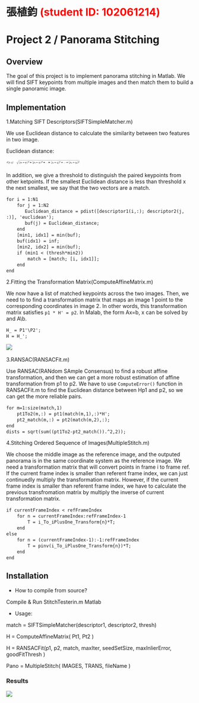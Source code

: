 # 張植鈞 <span style="color:red">(student ID: 102061214)</span>

# Project 2 / Panorama Stitching

## Overview

The goal of this project is to implement panorama stitching in Matlab. We will find SIFT keypoints from multiple images and then match them to build a single panoramic image. 

## Implementation

1.Matching SIFT Descriptors(SIFTSimpleMatcher.m)

We use Euclidean distance to calculate the similarity between two features in two image.

Euclidean distance:

<img src="Euclidean_distance.gif" width="40%"/>

In addition, we give a threshold to distinguish the paired keypoints from other ketpoints. If the smallest Euclidean distance is less than threshold x the next smallest, we say that the two vectors are a match.

```
for i = 1:N1
    for j = 1:N2
       Euclidean_distance = pdist([descriptor1(i,:); descriptor2(j, :)], 'euclidean');
       buf(j) = Euclidean_distance;
    end
    [min1, idx1] = min(buf);
    buf(idx1) = inf;
    [min2, idx2] = min(buf);
    if (min1 < (thresh*min2))
        match = [match; [i, idx1]];
    end
end
```

2.Fitting the Transformation Matrix(ComputeAffineMatrix.m)

We now have a list of matched keypoints across the two images. Then, we need to to find a transformation matrix that maps an image 1 point to the corresponding coordinates in image 2. In other words, this transformation matrix satisfies
```p1 * H' = p2```. In Malab, the form Ax=b, x can be solved by and A\b.

```
H_ = P1'\P2';
H = H_';
```

<img src="uttower_pano.jpg"/>

3.RANSAC(RANSACFit.m)

Use RANSAC(RANdom SAmple Consensus) to find a robust affine transformation, and then we can get a more robust estimation of affine transformation from p1 to p2. We have to use ```ComputeError()``` function in RANSACFit.m to find the Euclidean distance between Hp1 and p2, so we can get the more reliable pairs.

```
for m=1:size(match,1)
    pt1To2(m,:) = pt1(match(m,1),:)*H';
    pt2_match(m,:) = pt2(match(m,2),:);
end
dists = sqrt(sum((pt1To2-pt2_match()).^2,2));
```

4.Stitching Ordered Sequence of Images(MultipleStitch.m)

We choose the middle image as the reference image, and the outputed panorama is in the same coordinate system as the reference image. We need a transformation matrix that will convert points in frame i to frame ref. If the current frame index is smaller than referent frame index, we can just continuedly multiply the transformation matrix. However, if the current frame index is smaller than referent frame index, we have to calculate the previous transfromation matrix by multiply the inverse of current transformation matrix.

```
if currentFrameIndex < refFrameIndex
    for n = currentFrameIndex:refFrameIndex-1
        T = i_To_iPlusOne_Transform{n}*T;
    end
else
    for n = (currentFrameIndex-1):-1:refFrameIndex
        T = pinv(i_To_iPlusOne_Transform{n})*T;
    end 
end
```

## Installation
* How to compile from source?

Compile & Run StitchTesterin.m Matlab

* Usage: 

match = SIFTSimpleMatcher(descriptor1, descriptor2, thresh)

H = ComputeAffineMatrix( Pt1, Pt2 )

H = RANSACFit(p1, p2, match, maxIter, seedSetSize, maxInlierError, goodFitThresh )

Pano = MultipleStitch( IMAGES, TRANS, fileName )

### Results

<img src="yosemite.jpg"/>

